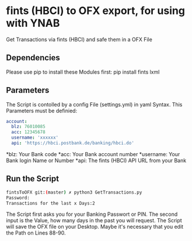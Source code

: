 # fints (HBCI) to OFX export, for using with YNAB
Get Transactions via fints (HBCI) and safe them in a OFX File

## Dependencies
Please use pip to install these Modules first:
pip install fints lxml

## Parameters
The Script is contolled by a config File (settings.yml) in yaml Syntax. This Parameters must be definied:

```yaml
account:
  blz: 76010085
  acc: 12345678
  username: 'xxxxxx'
  api: 'https://hbci.postbank.de/banking/hbci.do'
```

*blz:  Your Bank code
*acc: Your Bank account number
*username: Your Bank login Name or Number
*api: The fints (HBCI) API URL from your Bank

## Run the Script

```bash
fintsToOFX git:(master) ✗ python3 GetTransactions.py
Password:
Transactions for the last x Days:2
```

The Script first asks you for your Banking Passwort or PIN. The second input is the Value, how many days in the past you will request. 
The Script will save the OFX file on your Desktop. Maybe it's necessary that you edit the Path on Lines 88-90.